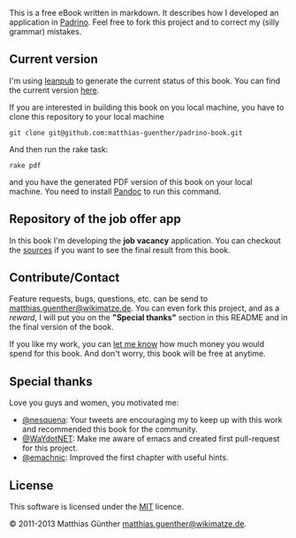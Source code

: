 This is a free eBook written in markdown. It describes how I developed an application in
[Padrino](http://www.padrinorb.com/). Feel free to fork this project and to correct my (silly grammar) mistakes.


## Current version

I'm using [leanpub](http://leanpub.com/) to generate the current status of this book. You can find the current version
[here](https://leanpub.com/s/3YUdQuEIT35927tfd5DqSb.pdf).

If you are interested in building this book on you local machine, you have to clone this repository to your local machine

    git clone git@github.com:matthias-guenther/padrino-book.git

And then run the rake task:

    rake pdf

and you have the generated PDF version of this book on your local machine. You need to install
[Pandoc](http://johnmacfarlane.net/pandoc/) to run this command.


## Repository of the job offer app

In this book I'm developing the **job vacancy** application. You can checkout the
[sources](https://github.com/matthias-guenther/job-vacancy) if you want to see the final result from this book.


## Contribute/Contact

Feature requests, bugs, questions, etc. can be send to <matthias.guenther@wikimatze.de>. You can even fork this project,
and as a *reward*, I will put you on the **"Special thanks"** section in this README and in the final version of the
book.

If you like my work, you can [let me know](http://leanpub.com/padrino) how much money you would spend for this book. And
don't worry, this book will be free at anytime.


## Special thanks

Love you guys and women, you motivated me:

- [@nesquena](http://twitter.com/#!/nesquena): Your tweets are encouraging my to keep up with this work and recommended
  this book for the community.
- [@WaYdotNET](http://twitter.com/#!/WaYdotNET): Make me aware of emacs and created first pull-request for this project.
- [@emachnic](http://twitter.com/#!/emachnic): Improved the first chapter with useful hints.


## License

This software is licensed under the [MIT](http://en.wikipedia.org/wiki/MIT_License) licence.

© 2011-2013 Matthias Günther <matthias.guenther@wikimatze.de>.
